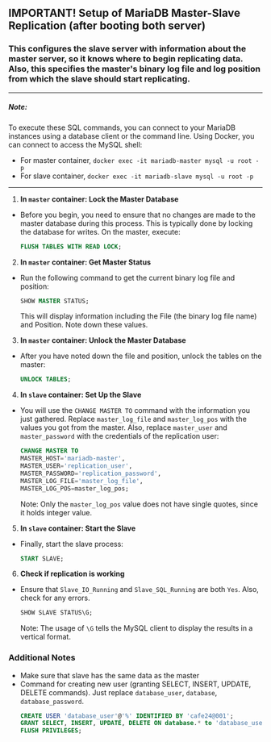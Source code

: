 ## IMPORTANT! Setup of MariaDB Master-Slave Replication (after booting both server)
### This configures the slave server with information about the master server, so it knows where to begin replicating data. Also, this specifies the master's binary log file and log position from which the slave should start replicating.
---
##### Note:

To execute these SQL commands, you can connect to your MariaDB instances using a database client or the command line. Using Docker, you can connect to access the MySQL shell:
- For master container, `docker exec -it mariadb-master mysql -u root -p`
- For slave container, `docker exec -it mariadb-slave mysql -u root -p`
---

1. **In `master` container: Lock the Master Database**
- Before you begin, you need to ensure that no changes are made to the master database during this process. This is typically done by locking the database for writes. On the master, execute:
    ```sql
    FLUSH TABLES WITH READ LOCK;
    ```
2. **In `master` container: Get Master Status**
- Run the following command to get the current binary log file and position:
    ```sql
    SHOW MASTER STATUS;
    ```
    This will display information including the File (the binary log file name) and Position. Note down these values.

3. **In `master` container: Unlock the Master Database**
- After you have noted down the file and position, unlock the tables on the master:
    ```sql
    UNLOCK TABLES;
    ```

4. **In `slave` container: Set Up the Slave**
- You will use the `CHANGE MASTER TO` command with the information you just gathered. Replace `master_log_file` and `master_log_pos` with the values you got from the master. Also, replace `master_user` and `master_password` with the credentials of the replication user:
    ```sql
    CHANGE MASTER TO
    MASTER_HOST='mariadb-master',
    MASTER_USER='replication_user',
    MASTER_PASSWORD='replication_password',
    MASTER_LOG_FILE='master_log_file',
    MASTER_LOG_POS=master_log_pos;
    ```
    Note: Only the `master_log_pos` value does not have single quotes, since it holds integer value.

5. **In `slave` container: Start the Slave**
- Finally, start the slave process:
    ```sql
    START SLAVE;
    ```
6. **Check if replication is working**
- Ensure that `Slave_IO_Running` and `Slave_SQL_Running` are both `Yes`. Also, check for any errors.
    ```sql
    SHOW SLAVE STATUS\G;
    ```
    Note: The usage of `\G` tells the MySQL client to display the results in a vertical format.
### Additional Notes
* Make sure that slave has the same data as the master
* Command for creating new user (granting SELECT, INSERT, UPDATE, DELETE commands). Just replace `database_user`, `database`, `database_password`.
    ```sql
    CREATE USER 'database_user'@'%' IDENTIFIED BY 'cafe24@001';
    GRANT SELECT, INSERT, UPDATE, DELETE ON database.* to 'database_user'@'%' IDENTIFIED BY 'database_password';
    FLUSH PRIVILEGES;
    ```
